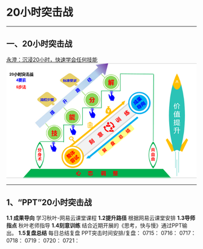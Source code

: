 # 20小时突击战
**********


## 一、20小时突击战

[永澄：沉浸20小时，快速学会任何技能](https://mp.weixin.qq.com/s/9POtlnof4xXhe-o6qItJrQ)
![](./_image/微信截图_20170715144939.png)
****
## 1、“PPT”20小时突击战
**1.1 成果导向**
学习秋叶-网易云课堂课程
**1.2提升路径**
根据网易云课堂安排
**1.3导师指点**
秋叶老师指导
**1.4刻意训练**
结合近期开展的《思考，快与慢》通过PPT输出。
**1.5复盘总结**
每日总结复盘
PPT突击时间安排/复盘：
0715：
0716：
0717：
0718：
0719：
0720：
0721：




